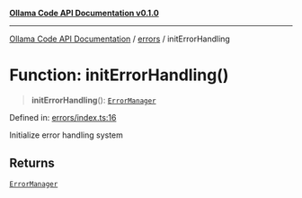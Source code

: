 [**Ollama Code API Documentation v0.1.0**](../../README.md)

***

[Ollama Code API Documentation](../../modules.md) / [errors](../README.md) / initErrorHandling

# Function: initErrorHandling()

> **initErrorHandling**(): [`ErrorManager`](../interfaces/ErrorManager.md)

Defined in: [errors/index.ts:16](https://github.com/erichchampion/ollama-code/blob/a6ec53910f51a174af1f2c4fb981760e5f53805f/ollama-code/src/errors/index.ts#L16)

Initialize error handling system

## Returns

[`ErrorManager`](../interfaces/ErrorManager.md)

